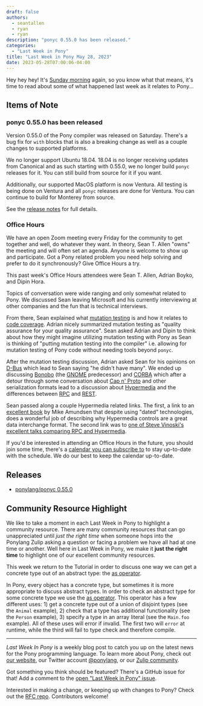 ```yaml
---
draft: false
authors:
  - seantallen
  - ryan
  - ryan
description: "ponyc 0.55.0 has been released."
categories:
  - "Last Week in Pony"
title: "Last Week in Pony May 28, 2023"
date: 2023-05-28T07:00:06-04:00
---
```


Hey hey hey! It's [Sunday morning](https://www.youtube.com/watch?v=8_xd5jG3JTA) again, so you know what that means, it's time to read about some of what happened last week as it relates to Pony...

<!-- more -->

## Items of Note

### ponyc 0.55.0 has been released

Version 0.55.0 of the Pony compiler was released on Saturday. There's a bug fix for `with` blocks that is also a breaking change as well as a couple changes to supported platforms.

We no longer support Ubuntu 18.04. 18.04 is no longer receiving updates from Canonical and as such starting with 0.55.0, we no longer build `ponyc` releases for it. You can still build from source for it if you want.

Additionally, our supported MacOS platform is now Ventura. All testing is being done on Ventura and all `ponyc` releases are done for Ventura. You can continue to build for Monterey from source.

See the [release notes](https://github.com/ponylang/ponyc/releases/tag/0.55.0) for full details.

### Office Hours

We have an open Zoom meeting every Friday for the community to get together and well, do whatever they want. In theory, Sean T. Allen "owns" the meeting and will often set an agenda. Anyone is welcome to show up and participate. Got a Pony related problem you need help solving and prefer to do it synchronously? Give Office Hours a try.

This past week's Office Hours attendees were Sean T. Allen, Adrian Boyko, and Dipin Hora.

Topics of conversation were wide ranging and only somewhat related to Pony. We discussed Sean leaving Microsoft and his currently interviewing at other companies and the fun that is technical interviews.

From there, Sean explained what [mutation testing](https://en.wikipedia.org/wiki/Mutation_testing) is and how it relates to [code coverage](https://en.wikipedia.org/wiki/Code_coverage). Adrian nicely summarized mutation testing as "quality assurance for your quality assurance". Sean asked Adrian and Dipin to think about how they might imagine utilizing mutation testing with Pony as Sean is thinking of "putting mutation testing into the compiler" i.e. allowing for mutation testing of Pony code without needing tools beyond `ponyc`.

After the mutation testing discussion, Adrian asked Sean for his opinions on [D-Bus](https://en.wikipedia.org/wiki/D-Bus) which lead to Sean saying "he didn't have many". We ended up discussing [Bonobo](https://en.wikipedia.org/wiki/Bonobo_(GNOME)) (the [GNOME](https://en.wikipedia.org/wiki/GNOME) predecessor) and [CORBA](https://en.wikipedia.org/wiki/Common_Object_Request_Broker_Architecture) which after a detour through some conversation about [Cap n' Proto](https://capnproto.org/) and other serialization formats lead to a discussion about [Hypermedia](https://en.wikipedia.org/wiki/Hypermedia) and the differences between [RPC](https://en.wikipedia.org/wiki/Remote_procedure_call) and [REST](https://en.wikipedia.org/wiki/Representational_state_transfer).

Sean passed along a couple Hypermedia related links. The first, a link to an [excellent book](https://www.oreilly.com/library/view/building-hypermedia-apis/9781449309497/) by Mike Amundsen that despite using "dated" technologies, does a wonderful job of describing why Hypermedia controls are a great data interchange format. The second link was to [one of Steve Vinoski's excellent talks comparing RPC and Hypermedia](https://www.infoq.com/presentations/vinoski-rpc-convenient-but-flawed/).

If you'd be interested in attending an Office Hours in the future, you should join some time, there's a [calendar you can subscribe to](https://calendar.google.com/calendar/ical/4465e68ae24131ae00461a40893f2637a2c9ac510e311a44ff78680e2f183ce3%40group.calendar.google.com/public/basic.ics) to stay up-to-date with the schedule. We do our best to keep the calendar up-to-date.

## Releases

- [ponylang/ponyc 0.55.0](https://github.com/ponylang/ponyc/releases/tag/0.55.0)

## Community Resource Highlight

We like to take a moment in each Last Week in Pony to highlight a community resource. There are many community resources that can go unappreciated until _just the right time_ when someone hops into the Ponylang Zulip asking a question or facing a problem we have all had at one time or another. Well here in Last Week in Pony, we make it **just the right time** to highlight one of our excellent community resources.

This week we return to the Tutorial in order to discuss one way we can get a concrete type out of an abstract type: the [as operator](https://tutorial.ponylang.io/pattern-matching/as.html).

In Pony, every object has a concrete type, but sometimes it is more appropriate to discuss abstract types. In order to check an abstract type for some concrete type we use the [as operator](https://tutorial.ponylang.io/pattern-matching/as.html). This operator has a few different uses: 1) get a concrete type out of a union of disjoint types (see the `Animal` example), 2) check that a type has additional functionality (see the `Person` example), 3) specify a type in an array literal (see the `Main.foo` example). All of these uses will error if invalid. The first two will `error` at runtime, while the third will fail to type check and therefore compile.

---

_Last Week In Pony_ is a weekly blog post to catch you up on the latest news for the Pony programming language. To learn more about Pony, check out [our website](https://ponylang.io), our Twitter account [@ponylang](https://twitter.com/ponylang), or our [Zulip community](https://ponylang.zulipchat.com).

Got something you think should be featured? There's a GitHub issue for that! Add a comment to the [open "Last Week in Pony" issue](https://github.com/ponylang/ponylang.github.io/issues?q=is%3Aissue+is%3Aopen+label%3Alast-week-in-pony).

Interested in making a change, or keeping up with changes to Pony? Check out the [RFC repo](https://github.com/ponylang/rfcs). Contributors welcome!
